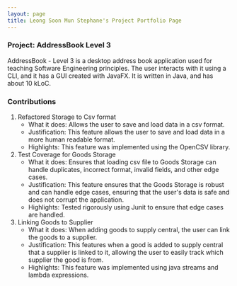 ```yaml
---
layout: page
title: Leong Soon Mun Stephane's Project Portfolio Page
---
```


### Project: AddressBook Level 3

AddressBook - Level 3 is a desktop address book application used for teaching Software Engineering principles. The user interacts with it using a CLI, and it has a GUI created with JavaFX. It is written in Java, and has about 10 kLoC.

### Contributions

1. Refactored Storage to Csv format
   - What it does: Allows the user to save and load data in a csv format.
   - Justification: This feature allows the user to save and load data in a more human readable format.
   - Highlights: This feature was implemented using the OpenCSV library.
2. Test Coverage for Goods Storage
   - What it does: Ensures that loading csv file to Goods Storage can handle duplicates, incorrect format, invalid fields, and other edge cases.
    - Justification: This feature ensures that the Goods Storage is robust and can handle edge cases, ensuring that the user's data is safe and does not corrupt the application.
    - Highlights: Tested rigorously using Junit to ensure that edge cases are handled.
3. Linking Goods to Supplier
   - What it does: When adding goods to supply central, the user can link the goods to a supplier.
   - Justification: This features when a good is added to supply central that a supplier is linked to it, allowing the user to easily track which supplier the good is from.
   - Highlights: This feature was implemented using java streams and lambda expressions.

